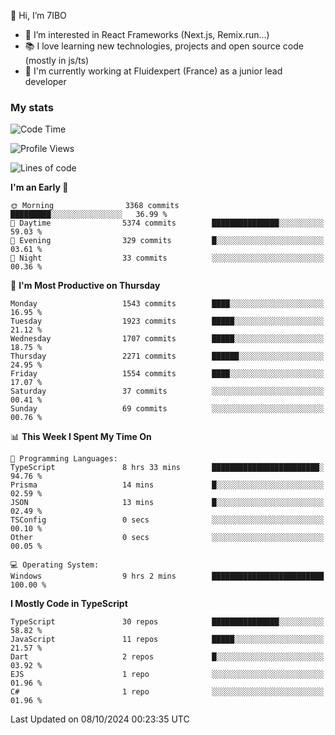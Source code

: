👋 Hi, I’m 7IBO

- 👀 I’m interested in React Frameworks (Next.js, Remix.run...)
- 📚 I love learning new technologies, projects and open source code (mostly in js/ts)
- 💼 I'm currently working at Fluidexpert (France) as a junior lead developer

### My stats
<!--START_SECTION:waka-->
![Code Time](http://img.shields.io/badge/Code%20Time-790%20hrs%2055%20mins-blue)

![Profile Views](http://img.shields.io/badge/Profile%20Views-0-blue)

![Lines of code](https://img.shields.io/badge/From%20Hello%20World%20I%27ve%20Written-8.9%20million%20lines%20of%20code-blue)

**I'm an Early 🐤** 

```text
🌞 Morning                3368 commits        █████████░░░░░░░░░░░░░░░░   36.99 % 
🌆 Daytime                5374 commits        ███████████████░░░░░░░░░░   59.03 % 
🌃 Evening                329 commits         █░░░░░░░░░░░░░░░░░░░░░░░░   03.61 % 
🌙 Night                  33 commits          ░░░░░░░░░░░░░░░░░░░░░░░░░   00.36 % 
```
📅 **I'm Most Productive on Thursday** 

```text
Monday                   1543 commits        ████░░░░░░░░░░░░░░░░░░░░░   16.95 % 
Tuesday                  1923 commits        █████░░░░░░░░░░░░░░░░░░░░   21.12 % 
Wednesday                1707 commits        █████░░░░░░░░░░░░░░░░░░░░   18.75 % 
Thursday                 2271 commits        ██████░░░░░░░░░░░░░░░░░░░   24.95 % 
Friday                   1554 commits        ████░░░░░░░░░░░░░░░░░░░░░   17.07 % 
Saturday                 37 commits          ░░░░░░░░░░░░░░░░░░░░░░░░░   00.41 % 
Sunday                   69 commits          ░░░░░░░░░░░░░░░░░░░░░░░░░   00.76 % 
```


📊 **This Week I Spent My Time On** 

```text
💬 Programming Languages: 
TypeScript               8 hrs 33 mins       ████████████████████████░   94.76 % 
Prisma                   14 mins             █░░░░░░░░░░░░░░░░░░░░░░░░   02.59 % 
JSON                     13 mins             █░░░░░░░░░░░░░░░░░░░░░░░░   02.49 % 
TSConfig                 0 secs              ░░░░░░░░░░░░░░░░░░░░░░░░░   00.10 % 
Other                    0 secs              ░░░░░░░░░░░░░░░░░░░░░░░░░   00.05 % 

💻 Operating System: 
Windows                  9 hrs 2 mins        █████████████████████████   100.00 % 
```

**I Mostly Code in TypeScript** 

```text
TypeScript               30 repos            ███████████████░░░░░░░░░░   58.82 % 
JavaScript               11 repos            █████░░░░░░░░░░░░░░░░░░░░   21.57 % 
Dart                     2 repos             █░░░░░░░░░░░░░░░░░░░░░░░░   03.92 % 
EJS                      1 repo              ░░░░░░░░░░░░░░░░░░░░░░░░░   01.96 % 
C#                       1 repo              ░░░░░░░░░░░░░░░░░░░░░░░░░   01.96 % 
```




 Last Updated on 08/10/2024 00:23:35 UTC
<!--END_SECTION:waka-->
